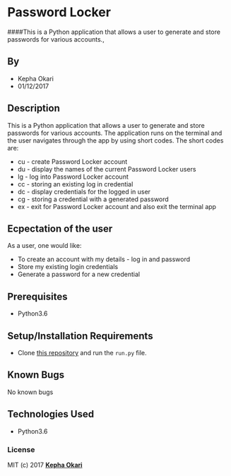 # Password Locker
####This is a Python application that allows a user to generate and store passwords for various accounts.,

## By
* Kepha Okari
* 01/12/2017


## Description
This is a Python application that allows a user to generate and store passwords for various accounts. The application runs on the terminal and the user navigates through the app by using short codes.
The short codes are:
* cu - create Password Locker account
* du - display the names of the current Password Locker users
* lg - log into Password Locker account
* cc - storing an existing log in credential
* dc - display credentials for the logged in user
* cg - storing a credential with a generated password
* ex - exit for Password Locker account and also exit the terminal app

## Ecpectation of the user
As a user, one would like:
* To create an account with my details - log in and password
* Store my existing login credentials
* Generate a password for a new credential



## Prerequisites
* Python3.6

## Setup/Installation Requirements
* Clone [this repository](https://github.com/kepha-okari/password-locker.git) and run the `run.py` file.

## Known Bugs

No known bugs

## Technologies Used
- Python3.6

### License

MIT (c) 2017 **[Kepha Okari](https://github.com/kepha-okari)**
